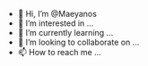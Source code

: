 - 👋 Hi, I’m @Maeyanos
- 👀 I’m interested in ...
- 🌱 I’m currently learning ...
- 💞️ I’m looking to collaborate on ...
- 📫 How to reach me ...

<!---
Maeyanos/Maeyanos is a ✨ special ✨ repository because its `README.md` (this file) appears on your GitHub profile.
You can click the Preview link to take a look at your changes.
--->
